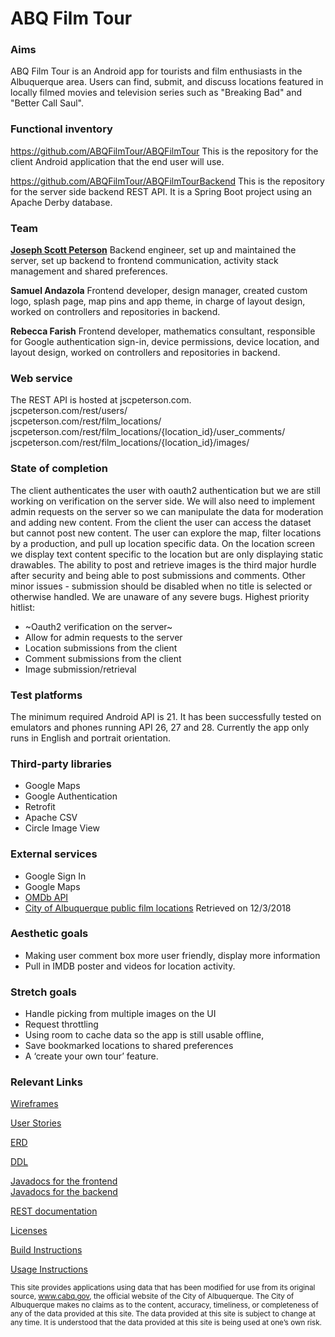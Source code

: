 # ABQ Film Tour

### Aims
ABQ Film Tour is an Android app for tourists and film enthusiasts in the Albuquerque area. Users can find, submit, and discuss locations featured in locally filmed movies and television series such as "Breaking Bad" and "Better Call Saul".

### Functional inventory
https://github.com/ABQFilmTour/ABQFilmTour
This is the repository for the client Android application that the end user will use.

https://github.com/ABQFilmTour/ABQFilmTourBackend
This is the repository for the server side backend REST API. It is a Spring Boot project using an Apache Derby database.

### Team
[**Joseph Scott Peterson**](jscpeterson.github.io)
Backend engineer, set up and maintained the server, set up backend to frontend communication, activity stack management and shared preferences.

**Samuel Andazola**
Frontend developer, design manager, created custom logo, splash page, map pins and app theme, in charge of layout design, worked on controllers and repositories in backend.

**Rebecca Farish**
Frontend developer, mathematics consultant, responsible for Google authentication sign-in, device permissions, device location, and layout design, worked on controllers and repositories in backend.

### Web service
The REST API is hosted at jscpeterson.com. <br />
jscpeterson.com/rest/users/ <br />
jscpeterson.com/rest/film_locations/ <br />
jscpeterson.com/rest/film_locations/{location_id}/user_comments/ <br />
jscpeterson.com/rest/film_locations/{location_id}/images/ <br />

### State of completion
The client authenticates the user with oauth2 authentication but we are still working on verification on the server side. We will also need to implement admin requests on the server so we can manipulate the data for moderation and adding new content. From the client the user can access the dataset but cannot post new content. The user can explore the map, filter locations by a production, and pull up location specific data. On the location screen we display text content specific to the location but are only displaying static drawables. The ability to post and retrieve images is the third major hurdle after security and being able to post submissions and comments. Other minor issues - submission should be disabled when no title is selected or otherwise handled. We are unaware of any severe bugs. 
Highest priority hitlist:
- ~Oauth2 verification on the server~
- Allow for admin requests to the server
- Location submissions from the client
- Comment submissions from the client
- Image submission/retrieval

### Test platforms
The minimum required Android API is 21. It has been successfully tested on emulators and phones running API 26, 27 and 28. Currently the app only runs in English and portrait orientation.

### Third-party libraries
- Google Maps
- Google Authentication
- Retrofit
- Apache CSV
- Circle Image View

### External services
-  Google Sign In
-  Google Maps
-  [OMDb API](http://www.omdbapi.com/)
-  [City of Albuquerque public film locations](http://data.cabq.gov/business/filmlocations/filmlocationsJSON_ALL) Retrieved on 12/3/2018

### Aesthetic goals
- Making user comment box more user friendly, display more information
- Pull in IMDB poster and videos for location activity.

### Stretch goals
- Handle picking from multiple images on the UI
- Request throttling
- Using room to cache data so the app is still usable offline, 
- Save bookmarked locations to shared preferences
- A ‘create your own tour’ feature.

### Relevant Links

[Wireframes](https://xd.adobe.com/view/81f12600-75b1-4f07-7cc3-a86bc45dacf9-f7c0/)

[User Stories](docs/UserStories.md)

[ERD](docs/ERD.pdf)

[DDL](https://abqfilmtour.github.io/ABQFilmTourBackend/create.sql)

[Javadocs for the frontend](docs/api/index.html) <br />
[Javadocs for the backend](https://abqfilmtour.github.io/ABQFilmTourBackend/docs/api/index.html)

[REST documentation](https://abqfilmtour.github.io/ABQFilmTourBackend/docs/rest/api.html)

[Licenses](docs/Licenses.md)

[Build Instructions](docs/BuildInstructions.md)

[Usage Instructions](docs/UsageInstructions.md)

<sub>This site provides applications using data that has been modified for use from its original source, www.cabq.gov, the official website of the City of Albuquerque. The City of Albuquerque makes no claims as to the content, accuracy, timeliness, or completeness of any of the data provided at this site. The data provided at this site is subject to change at any time. It is understood that the data provided at this site is being used at one’s own risk.</sub>
